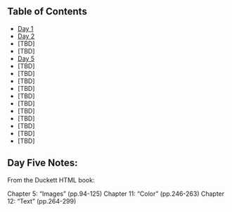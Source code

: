 ## Table of Contents

- [Day 1](class-01.md)
- [Day 2](class-02.md)
- [TBD]
- [TBD]
- [Day 5](class-05.md)
- [TBD]
- [TBD]
- [TBD]
- [TBD]
- [TBD]
- [TBD]
- [TBD]
- [TBD]
- [TBD]
- [TBD]
- [TBD]

## Day Five Notes: 

From the Duckett HTML book:

Chapter 5: “Images” (pp.94-125)
Chapter 11: “Color” (pp.246-263)
Chapter 12: “Text” (pp.264-299)



